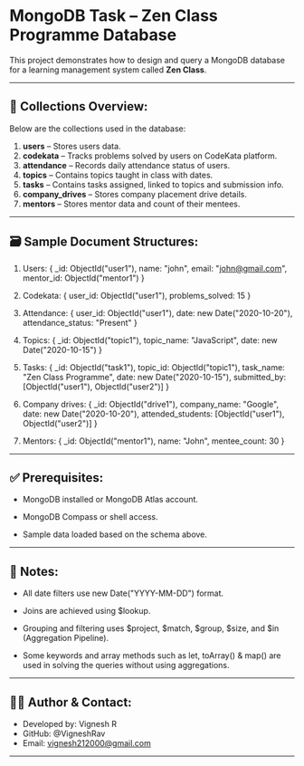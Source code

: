 # MongoDB Task – Zen Class Programme Database

This project demonstrates how to design and query a MongoDB database for a learning management system called **Zen Class**.

---

## 📌 Collections Overview:

Below are the collections used in the database:

1. **users** – Stores users data.
2. **codekata** – Tracks problems solved by users on CodeKata platform.
3. **attendance** – Records daily attendance status of users.
4. **topics** – Contains topics taught in class with dates.
5. **tasks** – Contains tasks assigned, linked to topics and submission info.
6. **company_drives** – Stores company placement drive details.
7. **mentors** – Stores mentor data and count of their mentees.

---

## 🗃️ Sample Document Structures:

1. Users:
{
  _id: ObjectId("user1"),
  name: "john",
  email: "john@gmail.com",
  mentor_id: ObjectId("mentor1")
}

2. Codekata:
{
  user_id: ObjectId("user1"),
  problems_solved: 15
}

3. Attendance:
{
  user_id: ObjectId("user1"),
  date: new Date("2020-10-20"),
  attendance_status: "Present"
}

4. Topics:
{
  _id: ObjectId("topic1"),
  topic_name: "JavaScript",
  date: new Date("2020-10-15")
}

5. Tasks:
{
  _id: ObjectId("task1"),
  topic_id: ObjectId("topic1"),
  task_name: "Zen Class Programme",
  date: new Date("2020-10-15"),
  submitted_by: [ObjectId("user1"), ObjectId("user2")]
}

6. Company drives:
{
  _id: ObjectId("drive1"),
  company_name: "Google",
  date: new Date("2020-10-20"),
  attended_students: [ObjectId("user1"), ObjectId("user2")]
}

7. Mentors:
{
  _id: ObjectId("mentor1"),
  name: "John",
  mentee_count: 30
}

---

## ✅ Prerequisites:

- MongoDB installed or MongoDB Atlas account.

- MongoDB Compass or shell access.

- Sample data loaded based on the schema above.

---

## 📎 Notes:

- All date filters use new Date("YYYY-MM-DD") format.

- Joins are achieved using $lookup.

- Grouping and filtering uses $project, $match, $group, $size, and $in (Aggregation Pipeline).

- Some keywords and array methods such as let, toArray() & map() are used in solving 
  the queries without using aggregations.

---

## 🙋‍♂️ Author & Contact:

- Developed by: Vignesh R
- GitHub: @VigneshRav
- Email: vignesh212000@gmail.com

---
